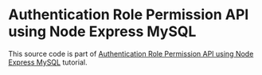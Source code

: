 # Authentication Role Permission API using Node Express MySQL

This source code is part of [Authentication Role Permission API using Node Express MySQL](https://www.djamware.com/post/6158fee27523f53fb5c1b2f4/authentication-role-permission-api-using-node-express-mysql) tutorial.
